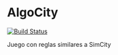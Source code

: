 AlgoCity
========

[![Build Status](https://travis-ci.org/GSeva/AlgoCity.svg?branch=master)](https://travis-ci.org/GSeva/AlgoCity)

Juego con reglas similares a SimCity
